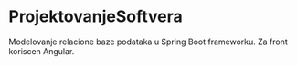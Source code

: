 # ProjektovanjeSoftvera
Modelovanje relacione baze podataka u Spring Boot frameworku. Za front koriscen Angular.
